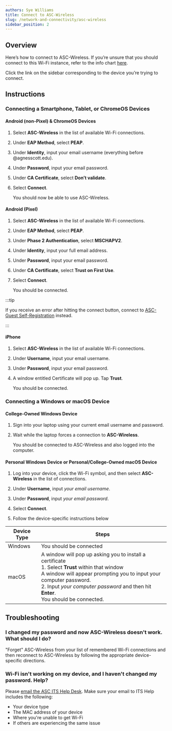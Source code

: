 ```yaml
---
authors: Sye Williams
title: Connect to ASC-Wireless
slug: /network-and-connectivity/asc-wireless
sidebar_position: 2
---
```


## Overview

Here’s how to connect to ASC-Wireless. If you’re unsure that you should connect to this Wi-Fi instance, refer to the info chart [here](https://asc-testsite2.netlify.app/docs/contact-info-hours). 

Click the link on the sidebar corresponding to the device you’re trying to connect.

## Instructions 

### Connecting a Smartphone, Tablet, or ChromeOS Devices 

#### Android (non-Pixel) & ChromeOS Devices 

1. Select **ASC-Wireless** in the list of available Wi-Fi connections.  

2. Under **EAP Method**, select **PEAP**. 

3. Under **Identity**, input your email username (everything before @agnesscott.edu). 

4. Under **Password**, input your email password. 

5. Under **CA Certificate**, select **Don’t validate**. 

6. Select **Connect**. 

   You should now be able to use ASC-Wireless. 
#### Android (Pixel) 

1. Select **ASC-Wireless** in the list of available Wi-Fi connections.   

2. Under **EAP Method**, select **PEAP**. 

3. Under **Phase 2 Authentication**, select **MSCHAPV2**.

4. Under **Identity**, input your full email address. 

5. Under **Password**, input your email password. 

6. Under **CA Certificate**,  select **Trust on First Use**. 

7. Select **Connect**. 

   You should be connected.  

:::tip

If you receive an error after hitting the connect button, connect to [ASC-Guest Self-Registration](https://asc-testsite2.netlify.app/docs/network-and-connectivity/asc-guest-self-registration) instead.

:::

#### iPhone 

1. Select **ASC-Wireless** in the list of available Wi-Fi connections.

2. Under **Username**, input your email username. 

3. Under **Password**, input your email password. 

4. A window entitled Certificate will pop up. Tap **Trust**. 

   You should be connected. 

### Connecting a Windows or macOS Device 

#### College-Owned Windows Device 

1. Sign into your laptop using your current email username and password. 

2. Wait while the laptop forces a connection to **ASC-Wireless**. 

   You should be connected to ASC-Wireless and also logged into the computer.  

#### Personal Windows Device or Personal/College-Owned macOS Device 

1. Log into your device, click the Wi-Fi symbol, and then select **ASC-Wireless** in the list of connections.

2. Under **Username**, input *your email username*. 

3. Under **Password**, input *your email password*. 

4. Select **Connect**. 

5. Follow the device-specific instructions below

  | Device Type | Steps                                                        |
  | ----------- | ------------------------------------------------------------ |
  | Windows     | You should be connected                                      |
  | macOS       | A window will pop up asking you to install a certificate<br />1. Select **Trust** within that window <br />A window will appear prompting you to input your computer password.<br />2. Input *your computer password* and then hit **Enter**.<br />You should be connected.<br /> |

## Troubleshooting

### I changed my password and now ASC-Wireless doesn't work. What should I do? 

"Forget" ASC-Wireless from your list of remembered Wi-Fi connections and then reconnect to ASC-Wireless by following the appropriate device-specific directions. 

### Wi-Fi isn't working on my device, and I haven't changed my password. Help?

Please [email the ASC ITS Help Desk](https://asc-testsite2.netlify.app/docs/contact-info-hours). Make sure your email to ITS Help includes the following:  

- Your device type 
- The MAC address of your device 
- Where you're unable to get Wi-Fi
- If others are experiencing the same issue
